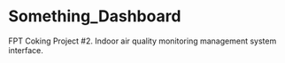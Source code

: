 # Something_Dashboard
FPT Coking Project #2. Indoor air quality monitoring management system interface.
